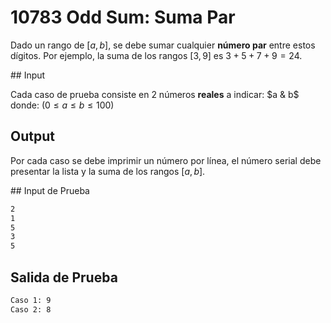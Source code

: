 # 10783 Odd Sum: Suma Par

Dado un rango de $[a,b]$, se debe sumar cualquier **número par** entre estos dígitos.
Por ejemplo, la suma de los rangos $[3,9]$ es $3 + 5 + 7 + 9 = 24$.


## Input

Cada caso de prueba consiste en 2 números **reales** a indicar: $a & b$ donde: $(0 ≤ a ≤ b ≤ 100)$

## Output

Por cada caso se debe imprimir un número por línea, el número serial debe presentar la lista y la suma de los rangos $[a,b]$.

## Input de Prueba

```cmd
2
1
5
3
5
```

## Salida de Prueba
```cmd
Caso 1: 9
Caso 2: 8
```